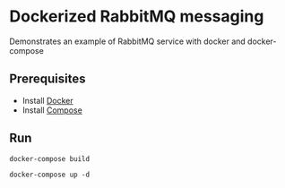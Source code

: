 # Dockerized RabbitMQ messaging

Demonstrates an example of RabbitMQ service with docker and docker-compose

## Prerequisites

- Install [Docker](https://docs.docker.com/installation/)
- Install [Compose](https://docs.docker.com/compose/install/)


## Run
  `docker-compose build`

  `docker-compose up -d`
    
